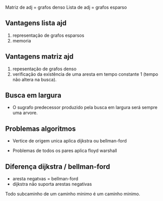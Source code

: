 Matriz de adj = grafos denso
Lista de adj = grafos esparso

## Vantagens lista ajd

1. representação de grafos esparsos
2. memoria

## Vantagens matriz ajd

1. repesentação de grafos denso
2. verificação da existência de uma aresta em tempo constante 1 (tempo não altera na busca).

## Busca em largura 

- O sugrafo predecessor produzido pela busca em largura será sempre uma arvore.



## Problemas algoritmos

- Vertice de origem unica aplica dijkstra ou bellman-ford

- Problemas de todos os pares aplica floyd warshall

## Diferença dijkstra / bellman-ford

- aresta negatvas = bellman-ford
- dijkstra não suporta arestas negativas

Todo subcaminho de um caminho minimo é um caminho minimo.

